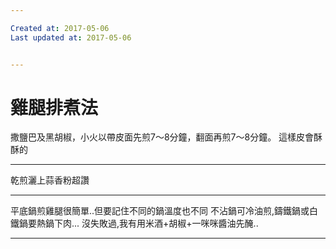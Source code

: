 ```yaml
---

Created at: 2017-05-06
Last updated at: 2017-05-06


---
```


# 雞腿排煮法


撒鹽巴及黑胡椒，小火以帶皮面先煎7～8分鐘，翻面再煎7～8分鐘。
這樣皮會酥酥的

* * *

乾煎灑上蒜香粉超讚

* * *

平底鍋煎雞腿很簡單..但要記住不同的鍋溫度也不同
不沾鍋可冷油煎,鑄鐵鍋或白鐵鍋要熱鍋下肉...
沒失敗過,我有用米酒+胡椒+一咪咪醬油先醃..

* * *

